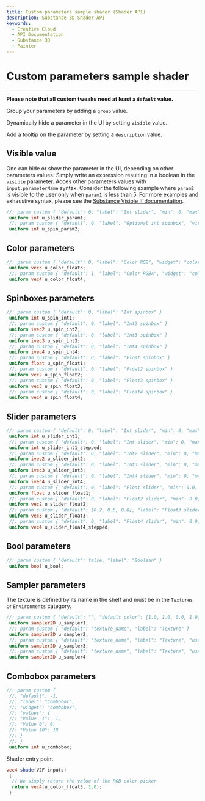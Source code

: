 ```yaml
---
title: Custom parameters sample shader (Shader API)
description: Substance 3D Shader API
keywords:
  - Creative Cloud
  - API Documentation
  - Substance 3D
  - Painter
---
```














[ ](#section-0)












[ ](#section-1)

Custom parameters sample shader
===============================

---




**Please note that all custom tweaks need at least a `default` value.**


Group your parameters by adding a `group` value.


Dynamically hide a parameter in the UI by setting `visible` value.


Add a tooltip on the parameter by setting a `description` value.


Visible value
-------------


One can hide or show the parameter in the UI, depending on other parameters values.
 Simply write an expression resulting in a boolean in the `visible` parameter.
 Acces other parameters values with `input.parameterName` syntax.
 Consider the following example where `param2` is visible to the user only when `param1` is less than 5.
 For more examples and exhaustive syntax, please see the
 [Substance Visible If documentation](https://www.adobe.com/go/painter-visible-display-hide-inputs-outputs).





```glsl
//: param custom { "default": 0, "label": "Int slider", "min": 0, "max": 10 }
 uniform int u_slider_param1;
 //: param custom { "default": 0, "label": "Optional int spinbox", "visible" : "input.u_slider_param1 < 5" }
 uniform int u_spin_param2;
```







[ ](#section-2)

Color parameters
----------------





```glsl
//: param custom { "default": 0, "label": "Color RGB", "widget": "color" }
 uniform vec3 u_color_float3;
 //: param custom { "default": 1, "label": "Color RGBA", "widget": "color" }
 uniform vec4 u_color_float4;
```







[ ](#section-3)

Spinboxes parameters
--------------------





```glsl
//: param custom { "default": 0, "label": "Int spinbox" }
 uniform int u_spin_int1;
 //: param custom { "default": 0, "label": "Int2 spinbox" }
 uniform ivec2 u_spin_int2;
 //: param custom { "default": 0, "label": "Int3 spinbox" }
 uniform ivec3 u_spin_int3;
 //: param custom { "default": 0, "label": "Int4 spinbox" }
 uniform ivec4 u_spin_int4;
 //: param custom { "default": 0, "label": "Float spinbox" }
 uniform float u_spin_float1;
 //: param custom { "default": 0, "label": "Float2 spinbox" }
 uniform vec2 u_spin_float2;
 //: param custom { "default": 0, "label": "Float3 spinbox" }
 uniform vec3 u_spin_float3;
 //: param custom { "default": 0, "label": "Float4 spinbox" }
 uniform vec4 u_spin_float4;
```







[ ](#section-4)

Slider parameters
-----------------





```glsl
//: param custom { "default": 0, "label": "Int slider", "min": 0, "max": 10 }
 uniform int u_slider_int1;
 //: param custom { "default": 0, "label": "Int slider", "min": 0, "max": 10, "step": 2 }
 uniform int u_slider_int1_stepped;
 //: param custom { "default": 0, "label": "Int2 slider", "min": 0, "max": 10 }
 uniform ivec2 u_slider_int2;
 //: param custom { "default": 0, "label": "Int3 slider", "min": 0, "max": 10 }
 uniform ivec3 u_slider_int3;
 //: param custom { "default": 0, "label": "Int4 slider", "min": 0, "max": 10 }
 uniform ivec4 u_slider_int4;
 //: param custom { "default": 0, "label": "Float slider", "min": 0.0, "max": 1.0 }
 uniform float u_slider_float1;
 //: param custom { "default": 0, "label": "Float2 slider", "min": 0.0, "max": 1.0 }
 uniform vec2 u_slider_float2;
 //: param custom { "default": [0.2, 0.5, 0.8], "label": "Float3 slider", "min": 0.0, "max": 1.0 }
 uniform vec3 u_slider_float3;
 //: param custom { "default": 0, "label": "Float4 slider", "min": 0.0, "max": 1.0, "step": 0.02 }
 uniform vec4 u_slider_float4_stepped;
```







[ ](#section-5)

Bool parameters
---------------





```glsl
//: param custom { "default": false, "label": "Boolean" }
 uniform bool u_bool;
```







[ ](#section-6)

Sampler parameters
------------------


The texture is defined by its name in the shelf and must be in the `Textures` or `Environments` category.





```glsl
//: param custom { "default": "", "default_color": [1.0, 1.0, 0.0, 1.0], "label": "Texture" }
 uniform sampler2D u_sampler1;
 //: param custom { "default": "texture_name", "label": "Texture" }
 uniform sampler2D u_sampler2;
 //: param custom { "default": "texture_name", "label": "Texture", "usage": "texture" }
 uniform sampler2D u_sampler3;
 //: param custom { "default": "texture_name", "label": "Texture", "usage": "environment" }
 uniform sampler2D u_sampler4;
```







[ ](#section-7)

Combobox parameters
-------------------





```glsl
//: param custom {
 //: "default": -1,
 //: "label": "Combobox",
 //: "widget": "combobox",
 //: "values": {
 //: "Value -1": -1,
 //: "Value 0": 0,
 //: "Value 10": 10
 //: }
 //: }
 uniform int u_combobox;
```







[ ](#section-8)

Shader entry point





```glsl
vec4 shade(V2F inputs)
 {
  // We simply return the value of the RGB color picker
  return vec4(u_color_float3, 1.0);
 }
 
 
```






